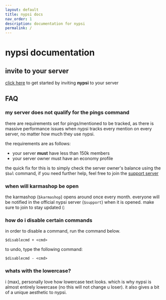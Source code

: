 ```yaml
---
layout: default
title: nypsi docs
nav_order: 1
description: documentation for nypsi
permalink: /
---
```


# nypsi documentation

## invite to your server

<a href="http://invite.nypsi.xyz" target="_blank">click here</a> to get started by inviting **nypsi** to your server

## FAQ

### my server does not qualify for the pings command

there are requirements set for pings/mentioned to be tracked, as there is massive performance issues when nypsi tracks every
mention on every server, no matter how much they use nypsi.<br />

the requirements are as follows:

-   your server **must** have less than 150k members
-   your server owner must have an economy profile

the quick fix for this is to simply check the server owner's balance using the `$bal` command, if you need further help, feel
free to join the [support server](https://discord.gg/hJTDNST)

### when will karmashop be open

the karmashop (`$karmashop`) opens around once every month. everyone will be notified in the official nypsi server
(`$support`) when it is opened. make sure to join to stay updated (:

### how do i disable certain commands

in order to disable a command, run the command below.

```
$disablecmd + <cmd>
```

to undo, type the following command:

```
$disablecmd - <cmd>
```

### whats with the lowercase?

i (max), personally love how lowercase text looks. which is why nypsi is almost entirely lowercase (no this will not change u
loser). it also gives a bit of a unique aesthetic to nypsi.
